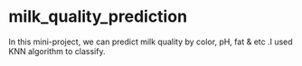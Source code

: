 # milk_quality_prediction
In this mini-project, we can predict milk quality by color, pH, fat &amp; etc .I used KNN algorithm to classify.